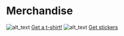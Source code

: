 # Merchandise
![alt_text](https://cdn.shopify.com/s/files/1/0101/8752/products/IMG_7672_medium.jpg)
[Get a t-shirt!](https://shop.planetargon.com/products/ohmyzsh-t-shirts)
![alt_text](https://cdn.shopify.com/s/files/1/0101/8752/products/2013-09-25_11.35.14_medium.jpg)
[Get stickers](https://shop.planetargon.com/collections/everything/products/ohmyzsh-stickers-set-of-3-stickers)